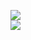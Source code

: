 [![](https://img.shields.io/badge/Made%20With-Github%20Spray-lightgrey.svg?style=for-the-badge&logo=github)](https://github.com/Annihil/github-spray#14600)  
[![](https://i.imgur.com/2DrTn0Z.gif)](https://github.com/Annihil/github-spray)